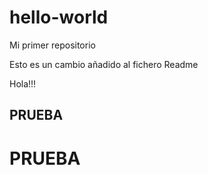 # hello-world
Mi primer repositorio


Esto es un cambio añadido al fichero Readme


Hola!!!



## PRUEBA
#  PRUEBA
